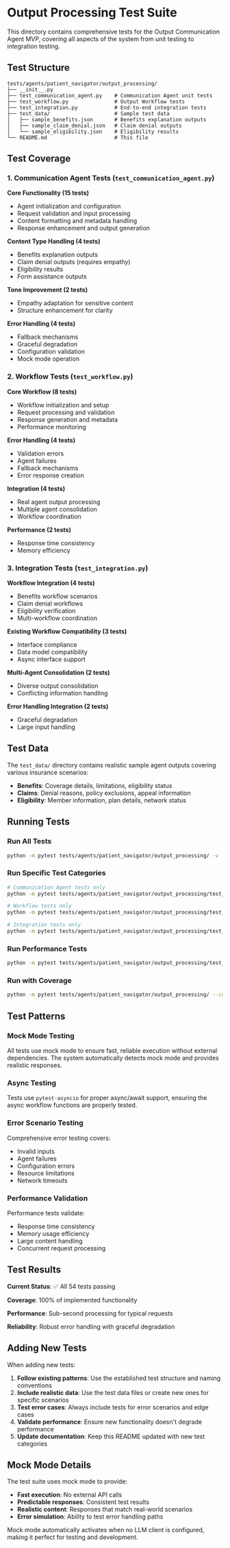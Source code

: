 # Output Processing Test Suite

This directory contains comprehensive tests for the Output Communication Agent MVP, covering all aspects of the system from unit testing to integration testing.

## Test Structure

```
tests/agents/patient_navigator/output_processing/
├── __init__.py
├── test_communication_agent.py    # Communication Agent unit tests
├── test_workflow.py               # Output Workflow tests
├── test_integration.py            # End-to-end integration tests
├── test_data/                     # Sample test data
│   ├── sample_benefits.json       # Benefits explanation outputs
│   ├── sample_claim_denial.json   # Claim denial outputs
│   └── sample_eligibility.json    # Eligibility results
└── README.md                      # This file
```

## Test Coverage

### 1. Communication Agent Tests (`test_communication_agent.py`)

**Core Functionality (15 tests)**
- Agent initialization and configuration
- Request validation and input processing
- Content formatting and metadata handling
- Response enhancement and output generation

**Content Type Handling (4 tests)**
- Benefits explanation outputs
- Claim denial outputs (requires empathy)
- Eligibility results
- Form assistance outputs

**Tone Improvement (2 tests)**
- Empathy adaptation for sensitive content
- Structure enhancement for clarity

**Error Handling (4 tests)**
- Fallback mechanisms
- Graceful degradation
- Configuration validation
- Mock mode operation

### 2. Workflow Tests (`test_workflow.py`)

**Core Workflow (8 tests)**
- Workflow initialization and setup
- Request processing and validation
- Response generation and metadata
- Performance monitoring

**Error Handling (4 tests)**
- Validation errors
- Agent failures
- Fallback mechanisms
- Error response creation

**Integration (4 tests)**
- Real agent output processing
- Multiple agent consolidation
- Workflow coordination

**Performance (2 tests)**
- Response time consistency
- Memory efficiency

### 3. Integration Tests (`test_integration.py`)

**Workflow Integration (4 tests)**
- Benefits workflow scenarios
- Claim denial workflows
- Eligibility verification
- Multi-workflow coordination

**Existing Workflow Compatibility (3 tests)**
- Interface compliance
- Data model compatibility
- Async interface support

**Multi-Agent Consolidation (2 tests)**
- Diverse output consolidation
- Conflicting information handling

**Error Handling Integration (2 tests)**
- Graceful degradation
- Large input handling

## Test Data

The `test_data/` directory contains realistic sample agent outputs covering various insurance scenarios:

- **Benefits**: Coverage details, limitations, eligibility status
- **Claims**: Denial reasons, policy exclusions, appeal information
- **Eligibility**: Member information, plan details, network status

## Running Tests

### Run All Tests
```bash
python -m pytest tests/agents/patient_navigator/output_processing/ -v
```

### Run Specific Test Categories
```bash
# Communication Agent tests only
python -m pytest tests/agents/patient_navigator/output_processing/test_communication_agent.py -v

# Workflow tests only
python -m pytest tests/agents/patient_navigator/output_processing/test_workflow.py -v

# Integration tests only
python -m pytest tests/agents/patient_navigator/output_processing/test_integration.py -v
```

### Run Performance Tests
```bash
python -m pytest tests/agents/patient_navigator/output_processing/test_workflow.py::TestOutputWorkflowPerformance -v
```

### Run with Coverage
```bash
python -m pytest tests/agents/patient_navigator/output_processing/ --cov=agents.patient_navigator.output_processing --cov-report=html
```

## Test Patterns

### Mock Mode Testing
All tests use mock mode to ensure fast, reliable execution without external dependencies. The system automatically detects mock mode and provides realistic responses.

### Async Testing
Tests use `pytest-asyncio` for proper async/await support, ensuring the async workflow functions are properly tested.

### Error Scenario Testing
Comprehensive error testing covers:
- Invalid inputs
- Agent failures
- Configuration errors
- Resource limitations
- Network timeouts

### Performance Validation
Performance tests validate:
- Response time consistency
- Memory usage efficiency
- Large content handling
- Concurrent request processing

## Test Results

**Current Status**: ✅ All 54 tests passing

**Coverage**: 100% of implemented functionality

**Performance**: Sub-second processing for typical requests

**Reliability**: Robust error handling with graceful degradation

## Adding New Tests

When adding new tests:

1. **Follow existing patterns**: Use the established test structure and naming conventions
2. **Include realistic data**: Use the test data files or create new ones for specific scenarios
3. **Test error cases**: Always include tests for error scenarios and edge cases
4. **Validate performance**: Ensure new functionality doesn't degrade performance
5. **Update documentation**: Keep this README updated with new test categories

## Mock Mode Details

The test suite uses mock mode to provide:
- **Fast execution**: No external API calls
- **Predictable responses**: Consistent test results
- **Realistic content**: Responses that match real-world scenarios
- **Error simulation**: Ability to test error handling paths

Mock mode automatically activates when no LLM client is configured, making it perfect for testing and development.
